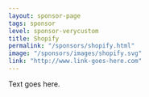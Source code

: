 ```yaml
---
layout: sponsor-page
tags: sponsor
level: sponsor-verycustom
title: Shopify
permalink: "/sponsors/shopify.html"
image: "/sponsors/images/shopify.svg"
link: "http://www.link-goes-here.com"
---
```


Text goes here.
